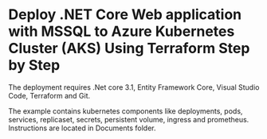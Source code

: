 # Deploy .NET Core Web application with MSSQL to Azure Kubernetes Cluster (AKS) Using Terraform Step by Step
The deployment requires .Net core 3.1, Entity Framework Core, Visual Studio Code, Terraform and Git.

The example contains kubernetes components like deployments,
pods, services, replicaset, secrets, persistent volume, ingress and
prometheus. Instructions are located in Documents folder.
